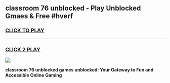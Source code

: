 
## classroom 76 unblocked - Play Unblocked Gmaes & Free #hverf
<h3>
<a href="https://news.freeplayer.one?title=classroom_76_unblocked&ref=03M">CLICK TO PLAY</a></h3>
<hr>

<h3>
<a href="https://news.freeplayer.one?title=classroom_76_unblocked&ref=03M">CLICK 2 PLAY</a>
  
</h3>

<a href="https://news.freeplayer.one?title=classroom_76_unblocked&ref=03M"><img src="https://clearcache.store/games.png"></a>


**classroom 76 unblocked games unblocked: Your Gateway to Fun and Accessible Online Gaming**
